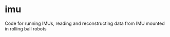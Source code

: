 # imu
Code for running IMUs, reading and reconstructing data from IMU mounted in rolling ball robots

